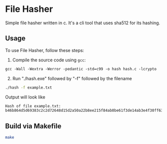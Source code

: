 # File Hasher

Simple file hasher written in c.
It's a cli tool that uses sha512 for its hashing.

## Usage

To use File Hasher, follow these steps:

1. Compile the source code using `gcc`:

```gcc
gcc -Wall -Wextra -Werror -pedantic -std=c99 -o hash hash.c -lcrypto
```

2. Run "./hash.exe" followed by "-f" followed by the filename

```bash
./hash -f example.txt
```

Output will look like

```bash
Hash of file example.txt:
b46b864d5d69383c2c2d72648d15d2a50a22b8ee215f84ab0be61f3de14ab3e4f30ff6328f6f4a3a31113505289deff0cfe5dbf26be95ef2bbfcf036398c7329
```

## Build via Makefile

```bash
make
```
